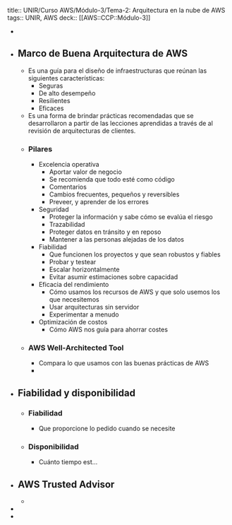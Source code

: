 title:: UNIR/Curso AWS/Módulo-3/Tema-2: Arquitectura en la nube de AWS
tags:: UNIR, AWS
deck:: [[AWS::CCP::Módulo-3]]

-
- ## Marco de Buena Arquitectura de AWS
	- Es una guía para el diseño de infraestructuras que reúnan las siguientes características:
		- Seguras
		- De alto desempeño
		- Resilientes
		- Eficaces
	- Es una forma de brindar prácticas recomendadas que se desarrollaron a partir de las lecciones aprendidas a través de al revisión de arquitecturas de clientes.
	- ### Pilares
		- Excelencia operativa
			- Aportar valor de negocio
			- Se recomienda que todo esté como código
			- Comentarios
			- Cambios frecuentes, pequeños y reversibles
			- Preveer, y aprender de los errores
		- Seguridad
			- Proteger la información y sabe cómo se evalúa el riesgo
			- Trazabilidad
			- Proteger datos en tránsito y en reposo
			- Mantener a las personas alejadas de los datos
		- Fiabilidad
			- Que funcionen los proyectos y que sean robustos y fiables
			- Probar y testear
			- Escalar horizontalmente
			- Evitar asumir estimaciones sobre capacidad
		- Eficacia del rendimiento
			- Cómo usamos los recursos de AWS y que solo usemos los que necesitemos
			- Usar arquitecturas sin servidor
			- Experimentar a menudo
		- Optimización de costos
			- Cómo AWS nos guía para ahorrar costes
	- ### AWS Well-Architected Tool
		- Compara lo que usamos con las buenas prácticas de AWS
		-
- ## Fiabilidad y disponibilidad
	- ### Fiabilidad
		- Que proporcione lo pedido cuando se necesite
	- ### Disponibilidad
		- Cuánto tiempo est...
- ## AWS Trusted Advisor
	-
-
-